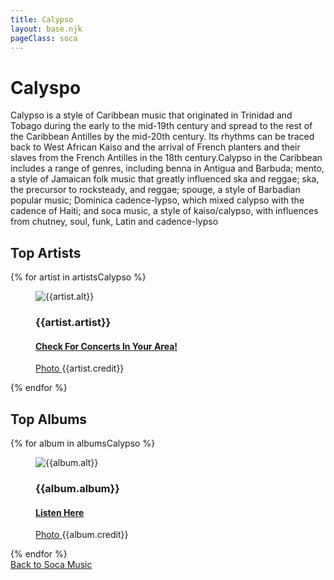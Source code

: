 ```yaml
---
title: Calypso
layout: base.njk
pageClass: soca
---
```

<h1 class="center">Calyspo <!-- sub genre name--></h1>

<p class="summary"> Calypso is a style of Caribbean music that originated in Trinidad and Tobago during the early to the mid-19th century and spread to the rest of the Caribbean Antilles by the mid-20th century. Its rhythms can be traced back to West African Kaiso and the arrival of French planters and their slaves from the French Antilles in the 18th century.Calypso in the Caribbean includes a range of genres, including benna in Antigua and Barbuda; mento, a style of Jamaican folk music that greatly influenced ska and reggae; ska, the precursor to rocksteady, and reggae; spouge, a style of Barbadian popular music; Dominica cadence-lypso, which mixed calypso with the cadence of Haiti; and soca music, a style of kaiso/calypso, with influences from chutney, soul, funk, Latin and cadence-lypso<!-- subgenre summary--></p>

<!-- top album and artist section-->

<section class="top">
    <h2>Top Artists</h2>
    <div class="artist">
        {% for artist in artistsCalypso %}
        <figure>
            <img src="{{artist.src}}" alt="{{artist.alt}}">
            <figcaption>
                <h3>{{artist.artist}}</h3>
                <h4><a href="{{artist.ticketmaster}}"> Check For Concerts In Your Area! </a></h4>
                <p><a href="{{artist.creditLink}}">Photo </a>{{artist.credit}}</p>
            </figcaption>
            </figure>
        {% endfor %}
    </div>
    </section>

<section class="top">
<h2>Top Albums</h2>
<div class="albums">
    {% for album in albumsCalypso %}
    <figure>
        <img src="{{album.src}}" alt="{{album.alt}}">
        <figcaption>
            <h3>{{album.album}}</h3>
            <h4><a href="{{album.spotify}}"> Listen Here </a></h4>
            <p><a href="{{album.creditLink}}">Photo </a>{{album.credit}}</p>
        </figcaption>
        </figure>
    {% endfor %}
</div>
</section>
<section class="back"><a href="/soca-music">Back to Soca Music</a></section>
<!-- suggestion section, still figuring out how to format this using the bubble diagram from the wireframe-->